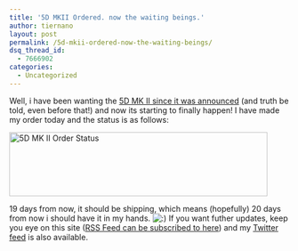 ```yaml
---
title: '5D MKII Ordered. now the waiting beings.'
author: tiernano
layout: post
permalink: /5d-mkii-ordered-now-the-waiting-beings/
dsq_thread_id:
  - 7666902
categories:
  - Uncategorized
---
```

Well, i have been wanting the [5D MK II since it was announced][1] (and truth be told, even before that!) and now its starting to finally happen! I have made my order today and the status is as follows:

<img src="http://images.lotas-smartman.net/image.ashx?id=9eac3405-09f6-4e3e-a0ba-dc0ecd87b5f4" alt="5D MK II Order Status" width="464" height="115" />

19 days from now, it should be shipping, which means (hopefully) 20 days from now i should have it in my hands. <img src="http://www.geekphotographer.com/wp-includes/images/smilies/icon_smile.gif" alt=":)" class="wp-smiley" /> If you want futher updates, keep you eye on this site ([RSS Feed can be subscribed to here][2]) and my [Twitter feed][3] is also available.

 [1]: http://geekphotographer.com/blog/2008/09/17/canon-5d-mark-ii-announced/
 [2]: http://feedproxy.google.com/TiernansPhotographyBlog
 [3]: http://www.twitter.com/tiernano